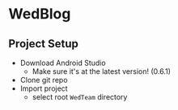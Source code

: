 WedBlog
=======

Project Setup
-------------

* Download Android Studio
    * Make sure it's at the latest version! (0.6.1) 
* Clone git repo
* Import project 
    * select root `WedTeam` directory
